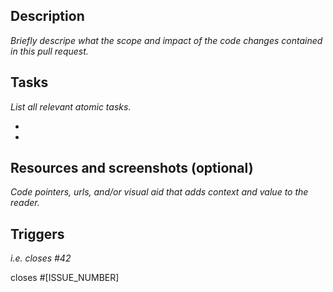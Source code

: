 ## Description

_Briefly descripe what the scope and impact of the code changes contained in this pull request._

## Tasks

_List all relevant atomic tasks._

-
-

## Resources and screenshots (optional)

_Code pointers, urls, and/or visual aid that adds context and value to the reader._

## Triggers

_i.e. closes #42_

closes #[ISSUE_NUMBER]
